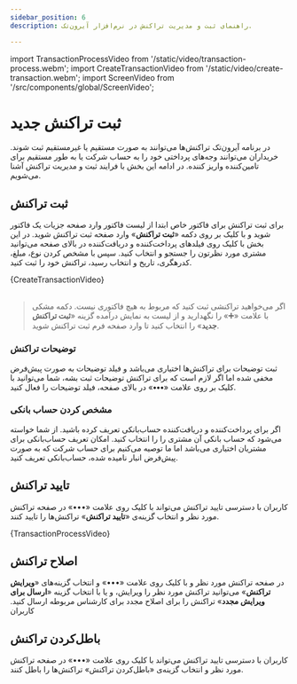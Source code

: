 ```yaml
---
sidebar_position: 6
description: راهنمای ثبت و مدیریت تراکنش در نرم‌افزار آیرون‌تک.

---
```


import TransactionProcessVideo from '/static/video/transaction-process.webm';
import CreateTransactionVideo from '/static/video/create-transaction.webm';
import ScreenVideo from '/src/components/global/ScreenVideo';

# ثبت تراکنش جدید
در برنامه آیرون‌تک تراکنش‌ها می‌توانند به صورت مستقیم یا غیرمستقیم ثبت شوند.
خریداران می‌توانند وجه‌های پرداختی خود را به حساب شرکت یا به طور مستقیم برای تامین‌کننده واریز کننده.
در ادامه این بخش با فرایند ثبت و مدیریت تراکنش آشنا می‌شویم.

## ثبت تراکنش 
برای ثبت تراکنش برای فاکتور خاص ابتدا از لیست فاکتور وارد صفحه جزیات یک فاکتور شوید و با کلیک بر روی دکمه «**ثبت تراکنش**» وارد صفحه ثبت تراکنش شوید.
در این بخش با کلیک روی فیلدهای پرداخت‌کننده و دریافت‌کننده در بالای صفحه می‌توانید مشتری مورد نظرتون را جستجو و انتخاب کنید.
سپس با مشخص کردن نوع، مبلغ، کدرهگری، تاریخ و انتخاب رسید، تراکنش خود را ثبت کنید.

<ScreenVideo>{CreateTransactionVideo}</ScreenVideo>
<br></br>

> اگر می‌خواهید تراکنشی ثبت کنید که مربوط به هیچ فاکتوری نیست. دکمه مشکی با علامت «➕» را نگهدارید و از لیست به نمایش درآمده گزینه «**ثبت تراکنش جدید**» را انتخاب کنید تا وارد صفحه فرم ثبت تراکنش شوید.

### توضیحات تراکنش
ثبت توضیحات برای تراکنش‌ها اختیاری می‌باشد و فیلد توضیحات به صورت پیش‌فرض مخفی شده اما اگر لازم است که برای تراکنش توضیحات ثبت بشه، شما می‌توانید با کلیک بر روی علامت «**•••**» در بالای صفحه، فیلد توضیحات را فعال کنید.

### مشخص کردن حساب بانکی
اگر برای پرداخت‌کننده و دریافت‌کننده حساب‌بانکی تعریف کرده باشید. از شما خواسته می‌شود که حساب بانکی آن مشتری را را انتخاب کنید. امکان تعریف حساب‌بانکی برای مشتریان اختیاری می‌باشد اما ما توصیه می‌کنیم برای حساب شرکت که به صورت پیش‌فرض انبار نامیده شده، حساب‌بانکی تعریف کنید.

## تایید تراکنش
کاربران با دسترسی تایید تراکنش می‌تواند با کلیک روی علامت «•••» در صفحه تراکنش مورد نظر و انتخاب گزینه‌ی «**تایید تراکنش**» تراکنش‌ها را تایید کنند.

<ScreenVideo>{TransactionProcessVideo}</ScreenVideo>


## اصلاح تراکنش
در صفحه تراکنش مورد نظر و با کلیک روی علامت «•••» و انتخاب گزینه‌های «**ویرایش تراکنش**» می‌توانید تراکنش مورد نظر را ویرایش، و یا با انتخاب گزینه «**ارسال برای ویرایش مجدد**» تراکنش را برای اصلاح مجدد برای کارشناس مربوطه ارسال کنید. کاربران

## باطل‌کردن تراکنش‌
کاربران با دسترسی تایید تراکنش می‌تواند با کلیک روی علامت «•••» در صفحه تراکنش مورد نظر و انتخاب گزینه‌ی «باطل‌کردن تراکنش» تراکنش‌ها را باطل‌ کنند.

